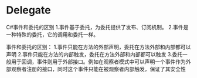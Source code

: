# Delegate
C#事件和委托的区别
1.事件基于委托，为委托提供了发布、订阅机制。
2.事件是一种特殊的委托，它的调用和委托一样。

事件和委托的区别：
1.事件只能在方法的外部声明，委托在方法外部和内部都可以声明
2.事件只能在方法的内部触发，委托在方法外部和内部都可以触发
3.委托一般用于回调，事件则用于外部接口。例如在观察者模式中可以声明一个事件作为外部观察者注册的接口，同时这个事件只能在被观察者内部触发，保证了其安全性
